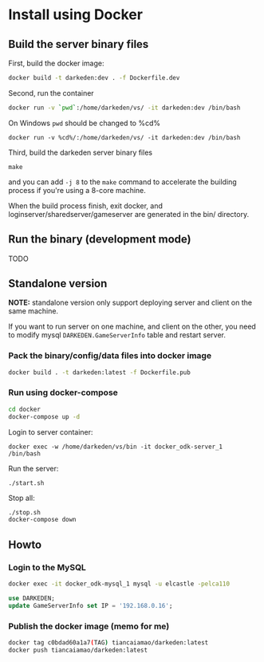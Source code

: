 # Install using Docker

## Build the server binary files

First, build the docker image:

```bash
docker build -t darkeden:dev . -f Dockerfile.dev
```

Second, run the container

```bash
docker run -v `pwd`:/home/darkeden/vs/ -it darkeden:dev /bin/bash
```

On Windows `pwd` should be changed to %cd%

```
docker run -v %cd%/:/home/darkeden/vs/ -it darkeden:dev /bin/bash
```

Third, build the darkeden server binary files

```
make
```

and you can add `-j 8` to the `make` command to accelerate the building process if you're using a 8-core machine.

When the build process finish, exit docker, and loginserver/sharedserver/gameserver are generated in the bin/ directory.

## Run the binary (development mode)


TODO















## Standalone version

**NOTE:** standalone version only support deploying server and client on the same machine.

If you want to run server on one machine, and client on the other, you need to modify mysql `DARKEDEN.GameServerInfo` table and restart server.

### Pack the binary/config/data files into docker image

```sh
docker build . -t darkeden:latest -f Dockerfile.pub
```

### Run using docker-compose


```sh
cd docker
docker-compose up -d
```

Login to server container:

```
docker exec -w /home/darkeden/vs/bin -it docker_odk-server_1  /bin/bash
```

Run the server:

```
./start.sh
```


Stop all:

```sh
./stop.sh
docker-compose down
```










## Howto

### Login to the MySQL

```sh
docker exec -it docker_odk-mysql_1 mysql -u elcastle -pelca110
```

```SQL
use DARKEDEN;
update GameServerInfo set IP = '192.168.0.16';
```

### Publish the docker image (memo for me)

```sh
docker tag c0bdad60a1a7(TAG) tiancaiamao/darkeden:latest
docker push tiancaiamao/darkeden:latest
```
